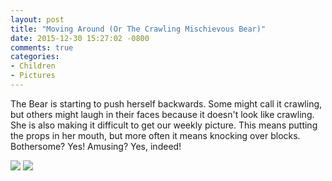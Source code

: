 ```yaml
---
layout: post
title: "Moving Around (Or The Crawling Mischievous Bear)"
date: 2015-12-30 15:27:02 -0800
comments: true
categories: 
- Children
- Pictures
---
```

The Bear is starting to push herself backwards.  Some might call it crawling, but others might laugh in their faces because it doesn't look like crawling.  She is also making it difficult to get our weekly picture.  This means putting the props in her mouth, but more often it means knocking over blocks.  Bothersome?  Yes!  Amusing?  Yes, indeed!

<img src="https://img.gtww.net/2015/12_Bear/b6b1/bear_7484fc0.jpg"/>
<img src="https://img.gtww.net/2015/12_Bear/b6b1/bear1_297ac06.jpg"/>
